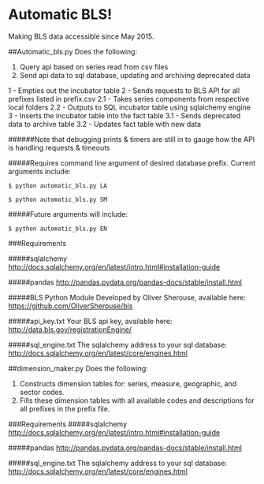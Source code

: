 # Automatic BLS!
Making BLS data accessible since May 2015.

##Automatic_bls.py
Does the following:

1. Query api based on series read from csv files
2. Send api data to sql database, updating and archiving deprecated data

1 - Empties out the incubator table
2 - Sends requests to BLS API for all prefixes listed in prefix.csv
  2.1 - Takes series components from respective local folders
  2.2 - Outputs to SQL incubator table using sqlalchemy engine
3 - Inserts the incubator table into the fact table
  3.1 - Sends deprecated data to archive table
  3.2 - Updates fact table with new data

######Note that debugging prints & timers are still in to gauge how the API is handling requests & timeouts

#####Requires command line argument of desired database prefix. Current arguments include:

`$ python automatic_bls.py LA`

`$ python automatic_bls.py SM`

#####Future arguments will include:

`$ python automatic_bls.py EN`

###Requirements

#####sqlalchemy
http://docs.sqlalchemy.org/en/latest/intro.html#installation-guide

#####pandas
http://pandas.pydata.org/pandas-docs/stable/install.html

#####BLS Python Module
Developed by Oliver Sherouse, available here:
https://github.com/OliverSherouse/bls

#####api_key.txt
Your BLS api key, available here:
http://data.bls.gov/registrationEngine/

#####sql_engine.txt
The sqlalchemy address to your sql database:
http://docs.sqlalchemy.org/en/latest/core/engines.html


##dimension_maker.py
Does the following:

1. Constructs dimension tables for: series, measure, geographic, and sector codes.
2. Fills these dimension tables with all available codes and descriptions for all prefixes in the prefix file.


###Requirements
#####sqlalchemy
http://docs.sqlalchemy.org/en/latest/intro.html#installation-guide

#####pandas
http://pandas.pydata.org/pandas-docs/stable/install.html

#####sql_engine.txt
The sqlalchemy address to your sql database:
http://docs.sqlalchemy.org/en/latest/core/engines.html